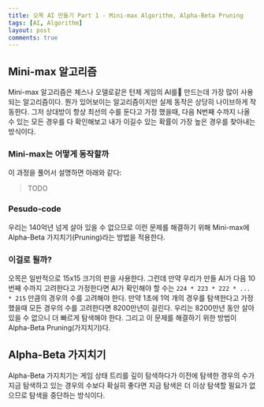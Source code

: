 ```yaml
---
title: 오목 AI 만들기 Part 1 - Mini-max Algorithm, Alpha-Beta Pruning
tags: [AI, Algorithm]
layout: post
comments: true
---
```


## Mini-max 알고리즘
Mini-max 알고리즘은 체스나 오델로같은 턴제 게임의 AI를 만드는데 가장 많이 사용되는 알고리즘이다. 뭔가 있어보이는 알고리즘이지만 실제 동작은 상당히 나이브하게 작동한다. 그저 상대방이 항상 최선의 수를 둔다고 가정 했을때, 다음 N번째 수까지 나올 수 있는 모든 경우를 다 확인해보고 내가 이길수 있는 확률이 가장 높은 경우를 찾아내는 방식이다.

### Mini-max는 어떻게 동작할까
이 과정을 풀어서 설명하면 아래와 같다:

> TODO

### Pesudo-code

우리는 140억년 넘게 살아 있을 수 없으므로 이런 문제를 해결하기 위해 Mini-max에 Alpha-Beta 가지치기(Pruning)라는 방법을 적용한다.


### 이걸로 될까?

오목은 일반적으로 15x15 크기의 판을 사용한다. 그런데 만약 우리가 만들 AI가 다음 10번째 수까지 고려한다고 가정한다면 AI가 확인해야 할 수는 `224 * 223 * 222 * ... * 215` 만큼의 경우의 수를 고려해야 한다. 만약 1초에 1억 개의 경우를 탐색한다고 가정했을때 모든 경우의 수를 고려한다면 8200만년이 걸린다. 우리는 8200만년 동안 살아있을 수 없으니 더 빠르게 탐색해야 한다. 그리고 이 문제를 해결하기 위한 방법이 Alpha-Beta Pruning(가지치기)다.

## Alpha-Beta 가지치기

Alpha-Beta 가지치기는 게임 상태 트리를 깊이 탐색하다가 이전에 탐색한 경우의 수가 지금 탐색하고 있는 경우의 수보다 확실히 좋다면 지금 탐색은 더 이상 탐색할 필요가 없으므로 탐색을 중단하는 방식이다.

